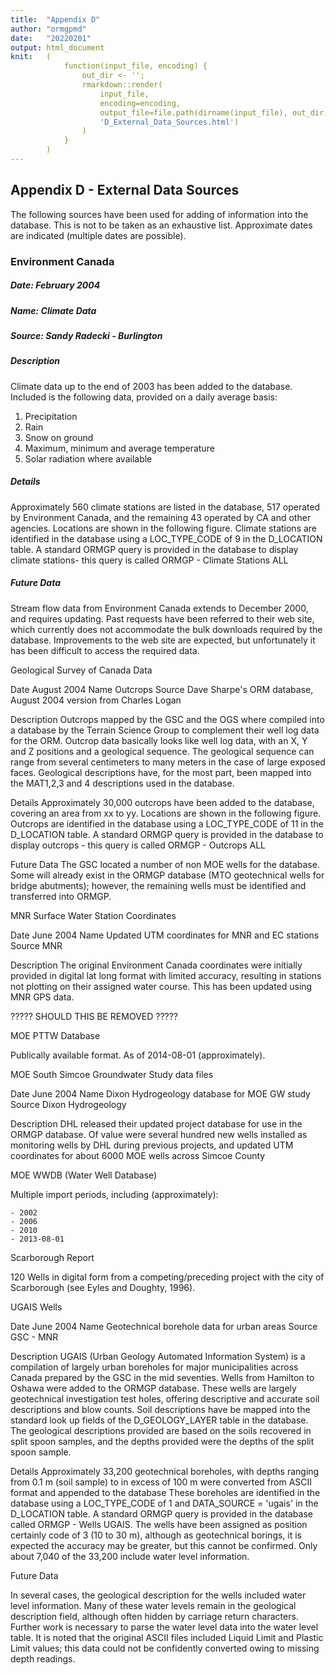 ```yaml
---
title:  "Appendix D"
author: "ormgpmd"
date:   "20220201"
output: html_document
knit:   (
            function(input_file, encoding) {
                out_dir <- '';
                rmarkdown::render(
                    input_file,
                    encoding=encoding,
                    output_file=file.path(dirname(input_file), out_dir,
                    'D_External_Data_Sources.html')
                )
            }
        )
---
```


## Appendix D - External Data Sources

The following sources have been used for adding of information into the database.  This is not to be taken as an exhaustive list.  Approximate dates are indicated (multiple dates are possible).

### Environment Canada

##### Date: February 2004
##### Name: Climate Data
##### Source: Sandy Radecki - Burlington

##### Description 

Climate data up to the end of 2003 has been added to the database.  Included
is the following data, provided on a daily average basis:

1.	Precipitation
2.	Rain
3.	Snow on ground
4.	Maximum, minimum and average temperature
5.	Solar radiation where available

##### Details	

Approximately 560 climate stations are listed in the database, 517 operated by Environment Canada, and the remaining 43 operated by CA and other agencies.  Locations are shown in the following figure.  Climate stations are identified in the database using a LOC_TYPE_CODE of 9 in the D_LOCATION table.  A standard ORMGP query is provided in the database to display climate stations- this query is called ORMGP - Climate Stations ALL

##### Future Data	

Stream flow data from Environment Canada extends to December 2000, and requires updating.  Past requests have been referred to their web site, which currently does not accommodate the bulk downloads required by the database.  Improvements to the web site are expected, but unfortunately it has been difficult to access the required data.

Geological Survey of Canada Data

Date	August 2004
Name	Outcrops
Source	Dave Sharpe's ORM database, August 2004 version from Charles Logan

Description	Outcrops mapped by the GSC and the OGS where compiled into a database by the Terrain Science Group to complement their well log data for the ORM.  Outcrop data basically looks like well log data, with an X, Y and Z positions and a geological sequence.  The geological sequence can range from several centimeters to many meters in the case of large exposed faces.  Geological descriptions have, for the most part, been mapped into the MAT1,2,3 and 4 descriptions used in the database.

Details	Approximately 30,000 outcrops have been added to the database, covering an area from xx to yy.  Locations are shown in the following figure.  Outcrops are identified in the database using a LOC_TYPE_CODE of 11 in the D_LOCATION table.  A standard ORMGP query is provided in the database to display outcrops - this query is called ORMGP - Outcrops ALL


Future Data	The GSC located a number of non MOE wells for the database.  Some will already exist in the ORMGP database (MTO geotechnical wells for bridge abutments); however, the remaining wells must be identified and transferred into ORMGP.

MNR Surface Water Station Coordinates

Date	June 2004
Name	Updated UTM coordinates for MNR and EC stations
Source	MNR

Description	The original Environment Canada coordinates were initially provided in digital lat long format with limited accuracy, resulting in stations not plotting on their assigned water course.  This has been updated using MNR GPS data.

????? SHOULD THIS BE REMOVED ?????

MOE PTTW Database

Publically available format.  As of 2014-08-01 (approximately).

MOE South Simcoe Groundwater Study data files

Date	June 2004
Name	Dixon Hydrogeology database for MOE GW study
Source	Dixon Hydrogeology

Description	DHL released their updated project database for use in the ORMGP database.  Of value were several hundred new wells installed as monitoring wells by DHL during previous projects, and updated UTM coordinates for about 6000 MOE wells across Simcoe County

MOE WWDB (Water Well Database)

Multiple import periods, including (approximately):

    - 2002
    - 2006
    - 2010
    - 2013-08-01

Scarborough Report

120 Wells in digital form from a competing/preceding project with the city of Scarborough (see Eyles and Doughty, 1996).

UGAIS Wells

Date	June 2004
Name	Geotechnical borehole data for urban areas
Source	GSC - MNR

Description	UGAIS (Urban Geology Automated Information System) is a compilation of largely urban boreholes for major municipalities across Canada prepared by the GSC in the mid seventies.   Wells from Hamilton to Oshawa were added to the ORMGP database.  These wells are largely geotechnical investigation test holes, offering descriptive and accurate soil descriptions and blow counts.  Soil descriptions have be mapped into the standard look up fields of the D_GEOLOGY_LAYER table in the database.  The geological descriptions provided are based on the soils recovered in split spoon samples, and the depths provided were the depths of the split spoon sample.  

Details	Approximately 33,200 geotechnical boreholes, with depths ranging from 0.1 m (soil sample) to in excess of 100 m were converted from ASCII format and appended to the database  These boreholes are identified in the database using a LOC_TYPE_CODE of 1 and DATA_SOURCE = 'ugais' in the D_LOCATION table.  A standard ORMGP query is provided in the database called ORMGP - Wells UGAIS.  The wells have been assigned as position certainly code of 3 (10 to 30 m), although as geotechnical borings, it is expected the accuracy may be greater, but this cannot be confirmed.  Only about 7,040 of the 33,200 include water level information.

Future Data	

In several cases, the geological description for the wells included water level information.  Many of these water levels remain in the geological description field, although often hidden by carriage return characters.  Further work is necessary to parse the water level data into the water level table.   It is noted that the original ASCII files included Liquid Limit and Plastic Limit values; this data could not be confidently converted owing to missing depth readings.


